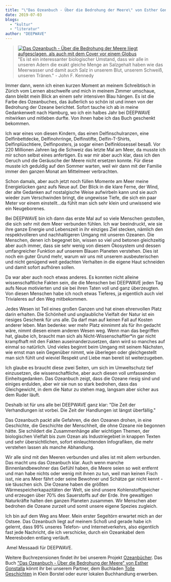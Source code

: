 ```yaml
---
title: "\"Das Ozeanbuch - Über die Bedrohung der Meere\" von Esther Gonstalla"
date: 2019-07-03
blogs: 
  - "kultur"
  - "literatur"
author: "DEEPWAVE"
---
```


> [![Das Ozeanbuch - Über die Bedrohung der Meere liiegt aufgesclagen, als auch mit dem Cover vor einem Globus](https://www.deepwave.org/wp-content/uploads/2019/07/Das_Ozeanbuch_Ueber_die_Bedrohung_der_Meere_Esther-Gonstalla-300x300.jpeg)](https://www.deepwave.org/wp-content/uploads/2019/07/Das_Ozeanbuch_Ueber_die_Bedrohung_der_Meere_Esther-Gonstalla.jpeg)"Es ist ein interessanter biologischer Umstand, dass wir alle in unseren Adern die exakt gleiche Menge an Salzgehalt haben wie das Meerwasser und damit auch Salz in unserem Blut, unserem Schweiß, unseren Tränen." - John F. Kennedy

Immer dann, wenn ich einen kurzen Moment an meinem Schreibtisch in Zürich vom Lernen abschweife und mich in meinem Zimmer umschaue, dann bleibt mein Blick an einem sehr intensiven Blau hängen. Es ist die Farbe des Ozeanbuches, das äußerlich so schön ist und innen von der Bedrohung der Ozeane berichtet. Sofort tauche ich ab in meine Gedankenwelt nach Hamburg, wo ich ein halbes Jahr bei DEEPWAVE mitwirken und mitleben durfte. Von ihnen habe ich das Buch geschenkt bekommen.

Ich war eines von diesen Kindern, das einen Delfinschulranzen, eine Delfinbettdecke, Delfinohrringe, Delfinstifte, Delfin-T-Shirts, Delfinplüschtiere, Delfinposters, ja sogar einen Delfinklosessel besaß. Vor 220 Millionen Jahren lag die Schweiz das letzte Mal am Meer, da musste ich mir schon selbst eines anfertigen. Es war mir aber auch klar, dass ich den Geruch und die Geräusche der Meere nicht ersetzen konnte. Für diese musste ich geduldig auf den Sommer warten, weil wir dann mit der Familie immer den ganzen Monat am Mittelmeer verbrachten.

Schon damals, aber auch jetzt noch füllen Momente am Meer meine Energielücken ganz aufs Neue auf. Der Blick in die klare Ferne, der Wind, der alte Gedanken auf nostalgische Weise aufwirbeln kann und sie auch wieder zum Verschwinden bringt, die ungewisse Tiefe, die sich ein paar Meter vor einem einstellt...da fühlt man sich sehr klein und unwissend wie ein Neugeborenes.

Bei DEEPWAVE bin ich dann das erste Mal auf so viele Menschen gestoßen, die sich sehr mit dem Meer verbunden fühlen. Ich war beeindruckt, wie sie ihre ganze Energie und Lebenszeit in ihr einziges Ziel stecken, nämlich den respektvolleren und nachhaltigeren Umgang mit unseren Ozeanen. Die Menschen, denen ich begegnet bin, wissen so viel und betonen gleichzeitig aber auch immer, dass sie sehr wenig von diesem Ökosystem und dessen umfangreicher Funktion auf unserem Blauen Planeten verstehen. Dies ist noch ein guter Grund mehr, warum wir uns mit unserem ausbeuterischen und nicht genügend weit gedachten Verhalten in die eigene Haut schneiden und damit sofort aufhören sollen.

Da war aber auch noch etwas anderes. Es konnten nicht alleine wissenschaftliche Fakten sein, die die Menschen bei DEEPWAVE jeden Tag aufs Neue motivierten und sie bei ihren Taten voll und ganz überzeugten. Von diesen Menschen habe ich noch etwas Tieferes, ja eigentlich auch viel Trivialeres auf den Weg mitbekommen.

Jedes Wesen ist Teil eines großen Ganzen und hat einen ehrenvollen Platz darin erhalten. Die Schönheit und unglaubliche Vielfalt der Natur ist ein riesiges Geschenk für uns alle. Da darf man auf keinen Fall auf Kosten anderer leben. Man bedenke: wer mehr Platz einnimmt als für ihn gedacht wäre, nimmt diesen einem anderen Wesen weg. Wenn man das begriffen hat, glaube ich, braucht man sich als Nicht-Wissenschaftler\*in gar nicht krampfhaft mit den Fakten auseinanderzusetzen, dann wird so manches auf einmal so natürlich. Und vieles beginnt beim Umgang mit seinem Nächsten, wie ernst man sein Gegenüber nimmt, wie überlegen oder gleichgestellt man sich fühlt und wieviel Respekt und Liebe man bereit ist weiterzugeben.

Ich glaube es braucht diese zwei Seiten, um sich im Umweltschutz tief einzusetzen, die wissenschaftliche, aber auch diesen voll umfassenden Einheitsgedanken. Das Ozeanbuch zeigt, dass die Ozeane riesig sind und einiges erdulden, aber wir sie nun so stark bedrohen, dass das Gleichgewicht, in dem die Natur zu stehen mag, langsam aber sicher aus dem Ruder läuft.

Deshalb ist für uns alle bei DEEPWAVE ganz klar: "Die Zeit der Verhandlungen ist vorbei. Die Zeit der Handlungen ist längst überfällig."

Das Ozeanbuch packt alle Gefahren, die den Ozeanen drohen, in eine Geschichte, die Geschichte der Menschheit, die ohne Ozeane nie begonnen hätte. Sie schildert die Zusammenhänge aller wichtigen Themen, der biologischen Vielfalt bis zum Ozean als Industriegebiet in knappen Texten und sehr übersichtlichen, sofort einleuchtenden Infografiken, die mehr verstehen lassen als manche Abhandlung.

Wir alle sind mit den Meeren verbunden und alles ist mit allem verbunden. Das macht uns das Ozeanbuch klar. Auch wenn manche Binnenlandbewohner das Gefühl haben, die Meere seien so weit entfernt und man habe nichts oder wenig mit ihnen zu tun, weil man keinen Fisch isst, nie ans Meer fährt oder seine Bewohner und Schätze gar nicht kennt - sie täuschen sich. Die Ozeane haben die größten Wärmespeicherkapazitäten der Welt, sie sind unsere Kohlenstoffspeicher und erzeugen über 70% des Sauerstoffs auf der Erde. Ihre gewaltigen Naturkräfte halten den ganzen Planeten zusammen. Wir Menschen aber bedrohen die Ozeane zurzeit und somit unsere eigene Spezies zugleich.

Ich bin auf dem Weg ans Meer. Mein erster Segeltörn erwartet mich an der Ostsee. Das Ozeanbuch liegt auf meinem Schoß und gerade habe ich gelernt, dass 99% unseres Telefon- und Internetverkehrs, also eigentlich fast jede Nachricht, die ich verschicke, durch ein Ozeankabel dem Meeresboden entlang verläuft.

 Amel Messaadi für DEEPWAVE.

Weitere Buchrezensionen findet ihr bei unserem Projekt [Ozeanbücher](http://www.deepwave.org/ozeanbuecher/). Das Buch ["Das Ozeanbuch - Über die Bedrohung der Meere" von Esther Gonstalla](https://www.buecherinkleinborstel.de/shop/item/9783960060123/das-ozeanbuch-von-esther-gonstalla-gebundenes-buch) könnt ihr bei unserem Partner, dem Buchladen [Tolle Geschichten](https://www.buecherinkleinborstel.de/) in Klein Borstel oder eurer lokalen Buchhandlung erwerben.
